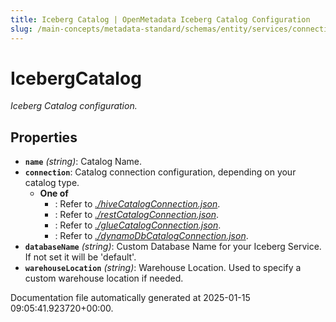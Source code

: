 ```yaml
---
title: Iceberg Catalog | OpenMetadata Iceberg Catalog Configuration
slug: /main-concepts/metadata-standard/schemas/entity/services/connections/database/iceberg/icebergcatalog
---
```


# IcebergCatalog

*Iceberg Catalog configuration.*

## Properties

- **`name`** *(string)*: Catalog Name.
- **`connection`**: Catalog connection configuration, depending on your catalog type.
  - **One of**
    - : Refer to *[./hiveCatalogConnection.json](#hiveCatalogConnection.json)*.
    - : Refer to *[./restCatalogConnection.json](#restCatalogConnection.json)*.
    - : Refer to *[./glueCatalogConnection.json](#glueCatalogConnection.json)*.
    - : Refer to *[./dynamoDbCatalogConnection.json](#dynamoDbCatalogConnection.json)*.
- **`databaseName`** *(string)*: Custom Database Name for your Iceberg Service. If not set it will be 'default'.
- **`warehouseLocation`** *(string)*: Warehouse Location. Used to specify a custom warehouse location if needed.


Documentation file automatically generated at 2025-01-15 09:05:41.923720+00:00.
